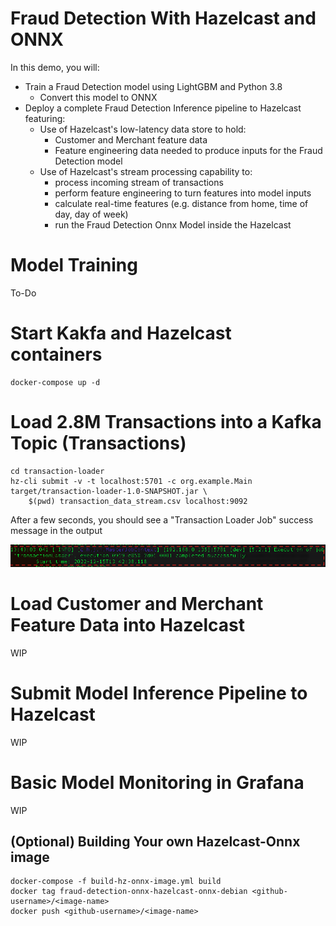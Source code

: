 # Fraud Detection With Hazelcast and ONNX

In this demo, you will:
* Train a Fraud Detection model using LightGBM and Python 3.8  
    * Convert this model to ONNX
* Deploy a complete Fraud Detection Inference pipeline to Hazelcast featuring:
    * Use of Hazelcast's low-latency data store to hold:
        * Customer and Merchant feature data
        * Feature engineering data needed to produce inputs for the Fraud Detection model
    * Use of Hazelcast's stream processing capability to:
        * process incoming stream of transactions
        * perform feature engineering to turn features into model inputs
        * calculate real-time features (e.g. distance from home, time of day, day of week)
        * run the Fraud Detection Onnx Model inside the Hazelcast

# Model Training

To-Do


# Start Kakfa and Hazelcast containers
```
docker-compose up -d
```

# Load 2.8M Transactions into a Kafka Topic (Transactions)
```
cd transaction-loader 
hz-cli submit -v -t localhost:5701 -c org.example.Main target/transaction-loader-1.0-SNAPSHOT.jar \
    $(pwd) transaction_data_stream.csv localhost:9092
```

After a few seconds, you should see a "Transaction Loader Job" success message in the output

![Transaction Loading Job Success Message](./images/transaction-loader-msg.png)

# Load Customer and Merchant Feature Data into Hazelcast

WIP

# Submit Model Inference Pipeline to Hazelcast

WIP

# Basic Model Monitoring in Grafana

WIP

## (Optional) Building Your own Hazelcast-Onnx image
```
docker-compose -f build-hz-onnx-image.yml build
docker tag fraud-detection-onnx-hazelcast-onnx-debian <github-username>/<image-name>
docker push <github-username>/<image-name> 
```
